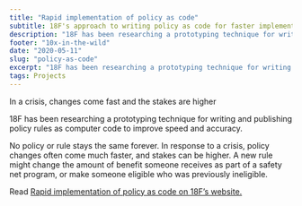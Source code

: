 ```yaml
---
title: "Rapid implementation of policy as code"
subtitle: 18F's approach to writing policy as code for faster implementation of changes.
description: "18F has been researching a prototyping technique for writing and publishing policy rules as computer code to improve speed and accuracy. Find out how."
footer: "10x-in-the-wild"
date: "2020-05-11"
slug: "policy-as-code"
excerpt: "18F has been researching a prototyping technique for writing and publishing policy rules as computer code to improve speed and accuracy. Learn about 18F's approach to writing policy as code for faster implementation of changes."
tags: Projects
---
```


<p class="usa-intro">In a crisis, changes come fast and the stakes are higher
</p>

18F has been researching a prototyping technique for writing and publishing policy rules as computer code to improve speed and accuracy.

<aside class="pull-quote">
No policy or rule stays the same forever. In response to a crisis, policy changes often come much faster, and stakes can be higher. A new rule might change the amount of benefit someone receives as part of a safety net program, or make someone eligible who was previously ineligible.
</aside>

Read [Rapid implementation of policy as code on 18F’s website.](https://18f.gsa.gov/2020/05/12/rapid-implementation-of-policy-as-code/)
